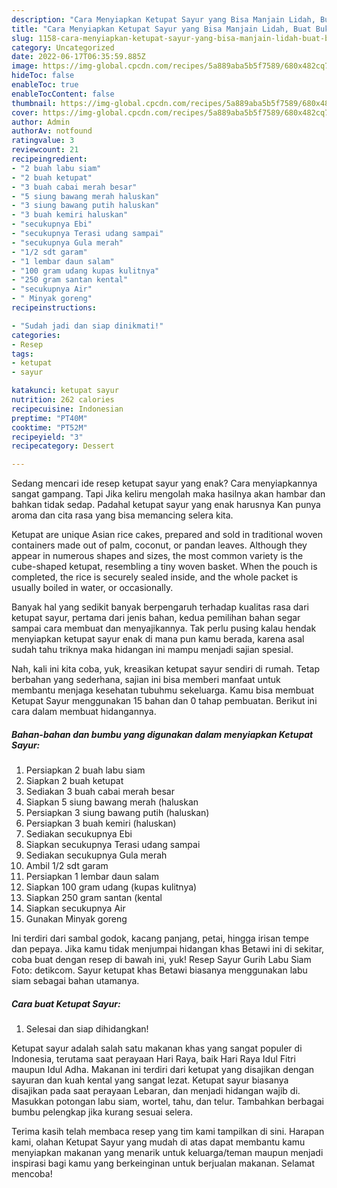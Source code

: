 ```yaml
---
description: "Cara Menyiapkan Ketupat Sayur yang Bisa Manjain Lidah, Buat Buka Puasa}"
title: "Cara Menyiapkan Ketupat Sayur yang Bisa Manjain Lidah, Buat Buka Puasa}"
slug: 1158-cara-menyiapkan-ketupat-sayur-yang-bisa-manjain-lidah-buat-buka-puasa
category: Uncategorized
date: 2022-06-17T06:35:59.885Z
image: https://img-global.cpcdn.com/recipes/5a889aba5b5f7589/680x482cq70/ketupat-sayur-foto-resep-utama.jpg
hideToc: false
enableToc: true
enableTocContent: false
thumbnail: https://img-global.cpcdn.com/recipes/5a889aba5b5f7589/680x482cq70/ketupat-sayur-foto-resep-utama.jpg
cover: https://img-global.cpcdn.com/recipes/5a889aba5b5f7589/680x482cq70/ketupat-sayur-foto-resep-utama.jpg
author: Admin
authorAv: notfound
ratingvalue: 3
reviewcount: 21
recipeingredient:
- "2 buah labu siam"
- "2 buah ketupat"
- "3 buah cabai merah besar"
- "5 siung bawang merah haluskan"
- "3 siung bawang putih haluskan"
- "3 buah kemiri haluskan"
- "secukupnya Ebi"
- "secukupnya Terasi udang sampai"
- "secukupnya Gula merah"
- "1/2 sdt garam"
- "1 lembar daun salam"
- "100 gram udang kupas kulitnya"
- "250 gram santan kental"
- "secukupnya Air"
- " Minyak goreng"
recipeinstructions:

- "Sudah jadi dan siap dinikmati!"
categories:
- Resep
tags:
- ketupat
- sayur

katakunci: ketupat sayur 
nutrition: 262 calories
recipecuisine: Indonesian
preptime: "PT40M"
cooktime: "PT52M"
recipeyield: "3"
recipecategory: Dessert

---
```



Sedang mencari ide resep ketupat sayur yang enak? Cara menyiapkannya sangat gampang. Tapi Jika keliru mengolah maka hasilnya akan hambar dan bahkan tidak sedap. Padahal ketupat sayur yang enak harusnya Kan punya aroma dan cita rasa yang bisa memancing selera kita.


Ketupat are unique Asian rice cakes, prepared and sold in traditional woven containers made out of palm, coconut, or pandan leaves. Although they appear in numerous shapes and sizes, the most common variety is the cube-shaped ketupat, resembling a tiny woven basket. When the pouch is completed, the rice is securely sealed inside, and the whole packet is usually boiled in water, or occasionally.

Banyak hal yang sedikit banyak berpengaruh terhadap kualitas rasa dari ketupat sayur, pertama dari jenis bahan, kedua pemilihan bahan segar sampai cara membuat dan menyajikannya. Tak perlu pusing kalau hendak menyiapkan ketupat sayur enak di mana pun kamu berada, karena asal sudah tahu triknya maka hidangan ini mampu menjadi sajian spesial.


Nah, kali ini kita coba, yuk, kreasikan ketupat sayur sendiri di rumah. Tetap berbahan yang sederhana, sajian ini bisa memberi manfaat untuk membantu menjaga kesehatan tubuhmu sekeluarga. Kamu bisa membuat Ketupat Sayur menggunakan 15 bahan dan 0 tahap pembuatan. Berikut ini cara dalam membuat hidangannya.

<!--inarticleads1-->

##### Bahan-bahan dan bumbu yang digunakan dalam menyiapkan Ketupat Sayur:

1. Persiapkan 2 buah labu siam
1. Siapkan 2 buah ketupat
1. Sediakan 3 buah cabai merah besar
1. Siapkan 5 siung bawang merah (haluskan
1. Persiapkan 3 siung bawang putih (haluskan)
1. Persiapkan 3 buah kemiri (haluskan)
1. Sediakan secukupnya Ebi
1. Siapkan secukupnya Terasi udang sampai
1. Sediakan secukupnya Gula merah
1. Ambil 1/2 sdt garam
1. Persiapkan 1 lembar daun salam
1. Siapkan 100 gram udang (kupas kulitnya)
1. Siapkan 250 gram santan (kental
1. Siapkan secukupnya Air
1. Gunakan  Minyak goreng


Ini terdiri dari sambal godok, kacang panjang, petai, hingga irisan tempe dan pepaya. Jika kamu tidak menjumpai hidangan khas Betawi ini di sekitar, coba buat dengan resep di bawah ini, yuk! Resep Sayur Gurih Labu Siam Foto: detikcom. Sayur ketupat khas Betawi biasanya menggunakan labu siam sebagai bahan utamanya. 

<!--inarticleads2-->

##### Cara buat Ketupat Sayur:


1. Selesai dan siap dihidangkan!

Ketupat sayur adalah salah satu makanan khas yang sangat populer di Indonesia, terutama saat perayaan Hari Raya, baik Hari Raya Idul Fitri maupun Idul Adha. Makanan ini terdiri dari ketupat yang disajikan dengan sayuran dan kuah kental yang sangat lezat. Ketupat sayur biasanya disajikan pada saat perayaan Lebaran, dan menjadi hidangan wajib di. Masukkan potongan labu siam, wortel, tahu, dan telur. Tambahkan berbagai bumbu pelengkap jika kurang sesuai selera. 

Terima kasih telah membaca resep yang tim kami tampilkan di sini. Harapan kami, olahan Ketupat Sayur yang mudah di atas dapat membantu kamu menyiapkan makanan yang menarik untuk keluarga/teman maupun menjadi inspirasi bagi kamu yang berkeinginan untuk berjualan makanan. Selamat mencoba!
